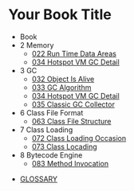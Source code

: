 
# Your Book Title

- Book
- 2 Memory
  * [022 Run Time Data Areas](2-Memory/022-Run-Time-Data-Areas.md)
  * [034 Hotspot VM GC Detail](2-Memory/023-HotSpot-VM-Object.md)
- 3 GC
  * [032 Object Is Alive](3-GC/032-Object-Is-Alive.md)
  * [033 GC Algorithm](3-GC/033-GC-Algorithm.md)
  * [034 Hotspot VM GC Detail](3-GC/034-Hotspot-VM-GC-Detail.md)
  * [035 Classic GC Collector](3-GC/035-Classic-GC-Collector.md)
- 6 Class File Format
  * [063 Class File Structure](6-Class-File-Format/063-Class-File-Structure.md)
- 7 Class Loading
  * [072 Class Loading Occasion](7-Class-Loading/072-Class-Loading-Occasion.md)
  * [073 Class Locading](7-Class-Loading/073-Class-Locading.md)
- 8 Bytecode Engine
  * [083 Method Invocation](8-Bytecode-Engine/083-Method-Invocation.md)
* [GLOSSARY](GLOSSARY.md)
